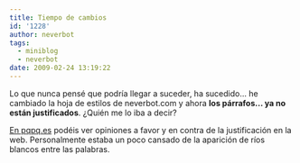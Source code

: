 ```yaml
---
title: Tiempo de cambios
id: '1228'
author: neverbot
tags:
  - miniblog
  - neverbot
date: 2009-02-24 13:19:22
---
```


Lo que nunca pensé que podría llegar a suceder, ha sucedido... he cambiado la hoja de estilos de neverbot.com y ahora **los párrafos... ya no están justificados**. ¿Quién me lo iba a decir?

[En pqpq.es](http://pqpq.es/porqueses/diseno/texto-base-justificado-vs-alineado-a-la-izquierda/) podéis ver opiniones a favor y en contra de la justificación en la web. Personalmente estaba un poco cansado de la aparición de ríos blancos entre las palabras.
